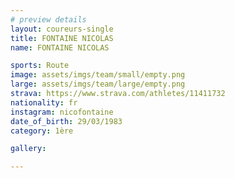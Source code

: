 ```yaml
---
# preview details
layout: coureurs-single
title: FONTAINE NICOLAS
name: FONTAINE NICOLAS

sports: Route
image: assets/imgs/team/small/empty.png
large: assets/imgs/team/large/empty.png
strava: https://www.strava.com/athletes/11411732
nationality: fr
instagram: nicofontaine
date_of_birth: 29/03/1983
category: 1ère

gallery:

---
```

